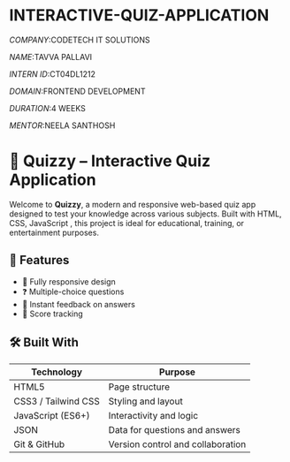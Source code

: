 # INTERACTIVE-QUIZ-APPLICATION

*COMPANY*:CODETECH IT SOLUTIONS

*NAME*:TAVVA PALLAVI

*INTERN ID*:CT04DL1212

*DOMAIN*:FRONTEND DEVELOPMENT

*DURATION*:4 WEEKS

*MENTOR*:NEELA SANTHOSH


# 🧠 Quizzy – Interactive Quiz Application

Welcome to **Quizzy**, a modern and responsive web-based quiz app designed to test your knowledge across various subjects. Built with HTML, CSS, JavaScript , this project is ideal for educational, training, or entertainment purposes.

## 🚀 Features

- 📱 Fully responsive design
- ❓ Multiple-choice questions
- 🔄 Instant feedback on answers
- 🏁 Score tracking

## 🛠️ Built With

| Technology           | Purpose                           |
|----------------------|-----------------------------------|
| HTML5                | Page structure                    |
| CSS3 / Tailwind CSS  | Styling and layout                |
| JavaScript (ES6+)    | Interactivity and logic           |
| JSON                 | Data for questions and answers    |
| Git & GitHub         | Version control and collaboration |

